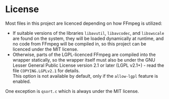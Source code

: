 # License

Most files in this project are licenced depending on how FFmpeg is utilized:
 - If suitable versions of the libraries `libavutil`, `libavcodec`, and
   `libswscale` are found on the system, they will be loaded dynamically at
   runtime, and no code from FFmpeg will be compiled in, so this project can
   be licenced under the MIT license.
 - Otherwise, parts of the LGPL-licenced FFmpeg are compiled into the wrapper
   statically, so the wrapper itself must also be under the GNU Lesser General
   Public License version 2.1 or later (LGPL v2.1+) - read the file
   `COPYING.LGPLv2.1` for details.\
   This option is not available by default, only if the `allow-lgpl` feature
   is enabled.

One exception is `qsort.c` which is always under the MIT license.
